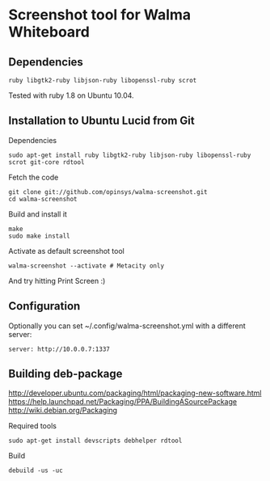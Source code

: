 # Screenshot tool for Walma Whiteboard

## Dependencies

    ruby libgtk2-ruby libjson-ruby libopenssl-ruby scrot

Tested with ruby 1.8 on Ubuntu 10.04.

## Installation to Ubuntu Lucid from Git

Dependencies

    sudo apt-get install ruby libgtk2-ruby libjson-ruby libopenssl-ruby scrot git-core rdtool

Fetch the code

    git clone git://github.com/opinsys/walma-screenshot.git
    cd walma-screenshot

Build and install it

    make
    sudo make install

Activate as default screenshot tool

    walma-screenshot --activate # Metacity only

And try hitting Print Screen :)

## Configuration

Optionally you can set ~/.config/walma-screenshot.yml with a different server:

    server: http://10.0.0.7:1337


## Building deb-package

http://developer.ubuntu.com/packaging/html/packaging-new-software.html
https://help.launchpad.net/Packaging/PPA/BuildingASourcePackage
http://wiki.debian.org/Packaging

Required tools

    sudo apt-get install devscripts debhelper rdtool

Build

    debuild -us -uc


